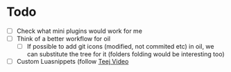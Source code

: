 # Todo
- [ ] Check what mini plugins would work for me
- [ ] Think of a better workflow for oil
    - [ ] If possible to add git icons (modified, not commited etc) in oil, we can substitute the tree for it (folders folding would be interesting too)
- [ ] Custom Luasnippets (follow [Teej Video](https://www.youtube.com/watch?v=aNWx-ym7jjI&t=226s)
